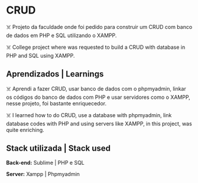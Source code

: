 # CRUD

☠️ Projeto da faculdade onde foi pedido para construir 
um CRUD com banco de dados em PHP e SQL utilizando 
o XAMPP.

☠️ College project where was requested to build a CRUD 
with database in PHP and SQL using XAMPP.
## Aprendizados | Learnings

☠️ Aprendi a fazer CRUD, usar banco de dados com o
phpmyadmin, linkar os códigos do banco de dados com
PHP e usar servidores como o XAMPP, nesse projeto, foi
bastante enriquecedor.

☠️ I learned how to do CRUD, use a database with
phpmyadmin, link database codes with
PHP and using servers like XAMPP, in this project, was
quite enriching.

## Stack utilizada | Stack used

**Back-end:** Sublime | PHP e SQL

**Server:** Xampp | Phpmyadmin 
